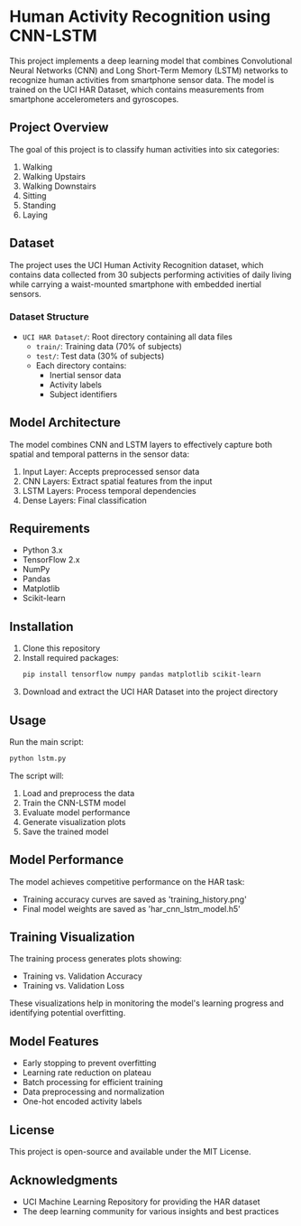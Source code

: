# Human Activity Recognition using CNN-LSTM

This project implements a deep learning model that combines Convolutional Neural Networks (CNN) and Long Short-Term Memory (LSTM) networks to recognize human activities from smartphone sensor data. The model is trained on the UCI HAR Dataset, which contains measurements from smartphone accelerometers and gyroscopes.

## Project Overview

The goal of this project is to classify human activities into six categories:
1. Walking
2. Walking Upstairs
3. Walking Downstairs
4. Sitting
5. Standing
6. Laying

## Dataset

The project uses the UCI Human Activity Recognition dataset, which contains data collected from 30 subjects performing activities of daily living while carrying a waist-mounted smartphone with embedded inertial sensors.

### Dataset Structure
- `UCI HAR Dataset/`: Root directory containing all data files
  - `train/`: Training data (70% of subjects)
  - `test/`: Test data (30% of subjects)
  - Each directory contains:
    - Inertial sensor data
    - Activity labels
    - Subject identifiers

## Model Architecture

The model combines CNN and LSTM layers to effectively capture both spatial and temporal patterns in the sensor data:

1. Input Layer: Accepts preprocessed sensor data
2. CNN Layers: Extract spatial features from the input
3. LSTM Layers: Process temporal dependencies
4. Dense Layers: Final classification

## Requirements

- Python 3.x
- TensorFlow 2.x
- NumPy
- Pandas
- Matplotlib
- Scikit-learn

## Installation

1. Clone this repository
2. Install required packages:
   ```bash
   pip install tensorflow numpy pandas matplotlib scikit-learn
   ```
3. Download and extract the UCI HAR Dataset into the project directory

## Usage

Run the main script:
```bash
python lstm.py
```

The script will:
1. Load and preprocess the data
2. Train the CNN-LSTM model
3. Evaluate model performance
4. Generate visualization plots
5. Save the trained model

## Model Performance

The model achieves competitive performance on the HAR task:
- Training accuracy curves are saved as 'training_history.png'
- Final model weights are saved as 'har_cnn_lstm_model.h5'

## Training Visualization

The training process generates plots showing:
- Training vs. Validation Accuracy
- Training vs. Validation Loss

These visualizations help in monitoring the model's learning progress and identifying potential overfitting.

## Model Features

- Early stopping to prevent overfitting
- Learning rate reduction on plateau
- Batch processing for efficient training
- Data preprocessing and normalization
- One-hot encoded activity labels

## License

This project is open-source and available under the MIT License.

## Acknowledgments

- UCI Machine Learning Repository for providing the HAR dataset
- The deep learning community for various insights and best practices
